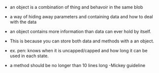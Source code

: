 - an object is a combination of thing and behavoir in the same blob

- a way of hiding away parameters and containing data and how to deal with the
data

- an object contains more information than data can ever hold by itself.
- This is because you can store both data and methods with a an object.

- ex. pen: knows when it is uncapped/capped and how long it can be used in 
  each state.

- a method should be no longer than 10 lines long -Mickey guideline
